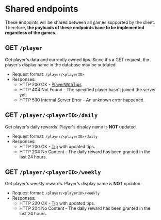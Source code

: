 # Shared endpoints
These endpoints will be shared between all games supported by the client. Therefore, **the payloads of these endpoints have to be implemented regardless of the games.**

## **GET `/player`**
Get player's data and currently owned tips. Since it's a GET request, the player's display name in the database may be outdated.
* Request format: `/player/<playerID>`
* Responses:
    * HTTP 200 OK - [PlayerWithTips](https://github.com/AllBurst/burstSpecs/tree/main/English/shared#playerwithtips)
    * HTTP 404 Not Found - The specified player hasn't joined the server yet.
    * HTTP 500 Internal Server Error - An unknown error happened.

## **GET `/player/<playerID>/daily`**
Get player's daily rewards. Player's display name is **NOT** updated.
* Request format: `/player/<playerID>/daily`
* Responses:
    * HTTP 200 OK - [Tip](https://github.com/AllBurst/burstSpecs/tree/main/English/shared#tip) with updated tips.
    * HTTP 204 No Content - The daily reward has been granted in the last 24 hours.

## **GET `/player/<playerID>/weekly`**
Get player's weekly rewards. Player's display name is **NOT** updated.
* Request format: `/player/<playerID>/weekly`
* Responses:
    * HTTP 200 OK - [Tip](https://github.com/AllBurst/burstSpecs/tree/main/English/shared#tip) with updated tips.
    * HTTP 204 No Content - The daily reward has been granted in the last 24 hours.